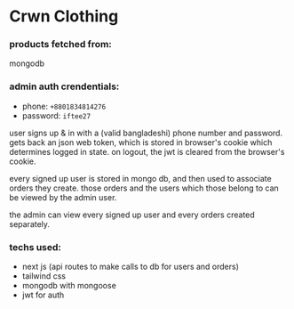 # Crwn Clothing

### products fetched from:
mongodb

### admin auth crendentials:
- phone: `+8801834814276`
- password: `iftee27`

user signs up & in with a (valid bangladeshi) phone number and password. gets back an json web token, which is stored in browser's cookie which determines logged in state. on logout, the jwt is cleared from the browser's cookie. 

every signed up user is stored in mongo db, and then used to associate orders they create. those orders and the users which those belong to can be viewed by the admin user. 

the admin can view every signed up user and every orders created separately.

### techs used:
- next js (api routes to make calls to db for users and orders)
- tailwind css
- mongodb with mongoose
- jwt for auth
